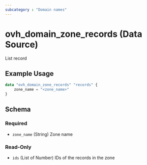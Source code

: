 ```yaml
---
subcategory : "Domain names"
---
```


# ovh_domain_zone_records (Data Source)

List record

## Example Usage

```terraform
data "ovh_domain_zone_records" "records" {
    zone_name = "<zone_name>"
}
```

<!-- schema generated by tfplugindocs -->
## Schema

### Required

- `zone_name` (String) Zone name

### Read-Only

- `ids` (List of Number) IDs of the records in the zone
